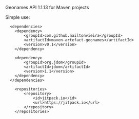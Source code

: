 Geonames API 1.1.13 for Maven projects

Simple use:
      
      <dependencies>
        <dependency>
            <groupId>com.github.nailtonvieira</groupId>
            <artifactId>maven-artefact-geonames</artifactId>
            <version>v0.1</version>
        </dependency>
        
        <dependency>
            <groupId>org.jdom</groupId>
            <artifactId>jdom</artifactId>
            <version>1.1</version>
        </dependency>
      </dependencies>
        
        <repositories>
            <repository>
                <id>jitpack.io</id>
                <url>https://jitpack.io</url>
            </repository>
        </repositories>
